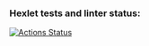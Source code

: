 ### Hexlet tests and linter status:
[![Actions Status](https://github.com/Vasyll/rails-project-lvl4/workflows/hexlet-check/badge.svg)](https://github.com/Vasyll/rails-project-lvl4/actions)